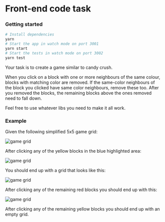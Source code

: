 # Front-end code task
### Getting started

```sh
# Install dependencies
yarn
# Start the app in watch mode on port 3001
yarn start
# Start the tests in watch mode on port 3002
yarn test
```

Your task is to create a game similar to candy crush.

When you click on a block with one or more neighbours of the same colour, blocks with matching color are removed.
If the same-color neighbours of the block you clicked have same color neighbours, remove these too.
After you removed the blocks, the remaining blocks above the ones removed need to fall down.

Feel free to use whatever libs you need to make it all work.

### Example

Given the following simplified 5x5 game grid:

![game grid](https://bitbucket.org/xmachinas/front-end-code-task/raw/e2abea37ea9a19c7e4be6632c08b2d783a7a2b73/example/game_grid_start.png)

After clicking any of the yellow blocks in the blue highlighted area:

![game grid](https://bitbucket.org/xmachinas/front-end-code-task/raw/e2abea37ea9a19c7e4be6632c08b2d783a7a2b73/example/game_grid_start_highlighted.png)

You should end up with a grid that looks like this:

![game grid](https://bitbucket.org/xmachinas/front-end-code-task/raw/e2abea37ea9a19c7e4be6632c08b2d783a7a2b73/example/game_grid_first_click.png)

After clicking any of the remaining red blocks you should end up with this:

![game grid](https://bitbucket.org/xmachinas/front-end-code-task/raw/9208d5c922341a47f9c08e248f760910eb4d850c/example/game_grid_second_click.png)

After clicking any of the remaining yellow blocks you should end up with an empty grid.

